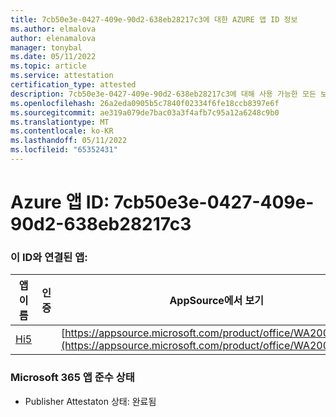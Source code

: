 ```yaml
---
title: 7cb50e3e-0427-409e-90d2-638eb28217c3에 대한 AZURE 앱 ID 정보
ms.author: elmalova
author: elenamalova
manager: tonybal
ms.date: 05/11/2022
ms.topic: article
ms.service: attestation
certification_type: attested
description: 7cb50e3e-0427-409e-90d2-638eb28217c3에 대해 사용 가능한 모든 보안 및 규정 준수 정보입니다.
ms.openlocfilehash: 26a2eda0905b5c7840f02334f6fe18ccb8397e6f
ms.sourcegitcommit: ae319a079de7bac03a3f4afb7c95a12a6248c9b0
ms.translationtype: MT
ms.contentlocale: ko-KR
ms.lasthandoff: 05/11/2022
ms.locfileid: "65352431"
---
```

# <a name="azure-app-id-7cb50e3e-0427-409e-90d2-638eb28217c3"></a>Azure 앱 ID: 7cb50e3e-0427-409e-90d2-638eb28217c3


### <a name="apps-associated-with-this-id"></a>이 ID와 연결된 앱:
| **앱 이름** | **인증** | **AppSource에서 보기** |
|--------------|---------------|-----------------------|
| [Hi5](../forward/WA200001610.md) |  | [https://appsource.microsoft.com/product/office/WA200001610](https://appsource.microsoft.com/product/office/WA200001610) |

### <a name="microsoft-365-app-compliance-status"></a>Microsoft 365 앱 준수 상태
- Publisher Attestaton 상태: 완료됨
